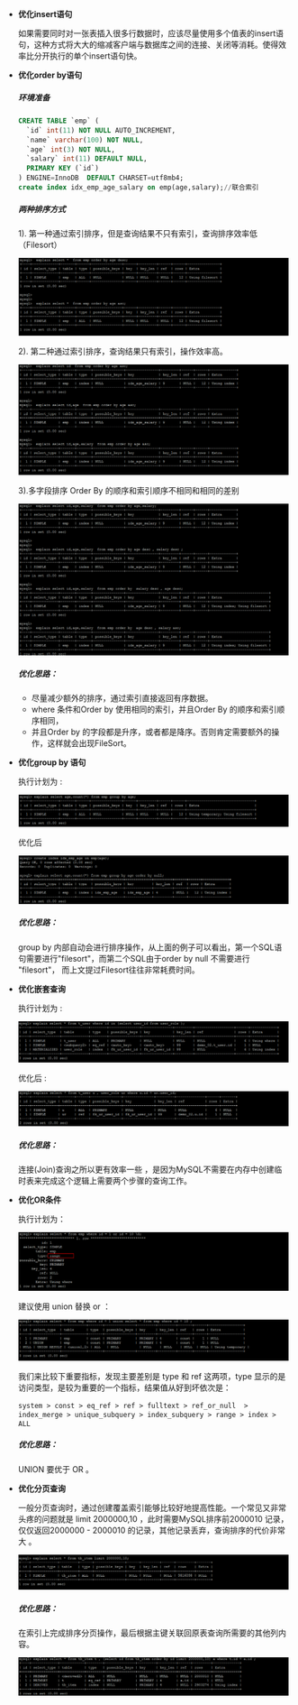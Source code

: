 + **优化insert语句**

  如果需要同时对一张表插入很多行数据时，应该尽量使用多个值表的insert语句，这种方式将大大的缩减客户端与数据库之间的连接、关闭等消耗。使得效率比分开执行的单个insert语句快。

+ **优化order by语句**

  #####  环境准备

  ```SQL
  CREATE TABLE `emp` (
    `id` int(11) NOT NULL AUTO_INCREMENT,
    `name` varchar(100) NOT NULL,
    `age` int(3) NOT NULL,
    `salary` int(11) DEFAULT NULL,
    PRIMARY KEY (`id`)
  ) ENGINE=InnoDB  DEFAULT CHARSET=utf8mb4;
  create index idx_emp_age_salary on emp(age,salary);//联合索引
  ```

  #####  两种排序方式

  1). 第一种通过索引排序，但是查询结果不只有索引，查询排序效率低（Filesort）

  ![1556335817763](./img/1556335817763.png) 

  2). 第二种通过索引排序，查询结果只有索引，操作效率高。

  ![1556335866539](./img/1556335866539.png) 

  3).多字段排序 Order By 的顺序和索引顺序不相同和相同的差别

  ![1556336352061](./img/1556336352061.png) 

  ##### 优化思路：

  + 尽量减少额外的排序，通过索引直接返回有序数据。
  + where 条件和Order by 使用相同的索引，并且Order By 的顺序和索引顺序相同，
  +  并且Order  by 的字段都是升序，或者都是降序。否则肯定需要额外的操作，这样就会出现FileSort。

+ **优化group by 语句**

  执行计划为 : 

  ![1556339573979](./img/1556339573979.png)  

  优化后

  ![1556339688158](./img/1556339688158.png)  

  ##### 优化思路：

  group by  内部自动会进行排序操作，从上面的例子可以看出，第一个SQL语句需要进行"filesort"，而第二个SQL由于order  by  null 不需要进行 "filesort"， 而上文提过Filesort往往非常耗费时间。

+ **优化嵌套查询**

  执行计划为 : 

  ![1556359399199](./img/1556359399199.png)   

  优化后 :
  
  ![1556359482142](./img/1556359482142.png)   

  ##### 优化思路：

  连接(Join)查询之所以更有效率一些 ，是因为MySQL不需要在内存中创建临时表来完成这个逻辑上需要两个步骤的查询工作。

+ **优化OR条件** 

  执行计划为： 

  ![1556354920964](./img/1556354920964.png)  

  建议使用 union 替换 or ： 

  ![1556355027728](./img/1556355027728.png) 

  我们来比较下重要指标，发现主要差别是 type 和 ref 这两项，type 显示的是访问类型，是较为重要的一个指标，结果值从好到坏依次是：

  ```
  system > const > eq_ref > ref > fulltext > ref_or_null  > index_merge > unique_subquery > index_subquery > range > index > ALL
  ```

  ##### 优化思路：

  UNION 要优于 OR 。

+ **优化分页查询**

  一般分页查询时，通过创建覆盖索引能够比较好地提高性能。一个常见又非常头疼的问题就是 limit 2000000,10  ，此时需要MySQL排序前2000010 记录，仅仅返回2000000 - 2000010 的记录，其他记录丢弃，查询排序的代价非常大 。

  ![1556361314783](./img/1556361314783.png) 

  ##### 优化思路：

  在索引上完成排序分页操作，最后根据主键关联回原表查询所需要的其他列内容。

  ![1556416102800](./img/1556416102800.png) 

  
